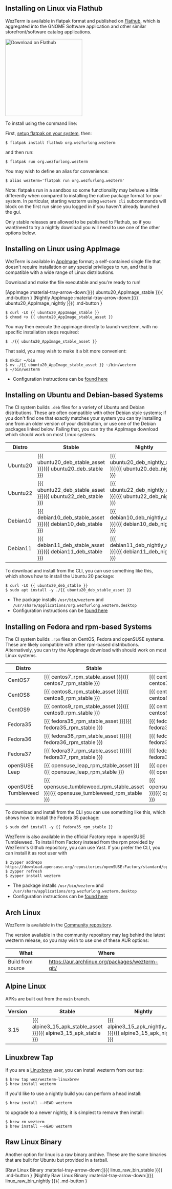 ## Installing on Linux via Flathub

WezTerm is available in flatpak format and published on
[Flathub](https://flathub.org/apps/details/org.wezfurlong.wezterm), which is
aggregated into the GNOME Software application and other similar
storefront/software catalog applications.

<a href='https://flathub.org/apps/details/org.wezfurlong.wezterm'><img width='240' alt='Download on Flathub' src='https://flathub.org/assets/badges/flathub-badge-en.png'/></a>

To install using the command line:

First, [setup flatpak on your system](https://flatpak.org/setup/), then:

```console
$ flatpak install flathub org.wezfurlong.wezterm
```

and then run:

```console
$ flatpak run org.wezfurlong.wezterm
```

You may wish to define an alias for convenience:

```console
$ alias wezterm='flatpak run org.wezfurlong.wezterm'
```

Note: flatpaks run in a sandbox so some functionality may behave a little
differently when compared to installing the native package format for your
system.  In particular, starting wezterm using `wezterm cli` subcommands will
block on the first run since you logged in if you haven't already launched the
gui.

Only stable releases are allowed to be published to Flathub, so if
you want/need to try a nightly download you will need to use one of
the other options below.

## Installing on Linux using AppImage

WezTerm is available in [AppImage](https://appimage.org/) format; a
self-contained single file that doesn't require installation or
any special privileges to run, and that is compatible with a wide
range of Linux distributions.

Download and make the file executable and you're ready to run!

[AppImage :material-tray-arrow-down:]({{ ubuntu20_AppImage_stable }}){ .md-button }
[Nightly AppImage :material-tray-arrow-down:]({{ ubuntu20_AppImage_nightly }}){ .md-button }

```console
$ curl -LO {{ ubuntu20_AppImage_stable }}
$ chmod +x {{ ubuntu20_AppImage_stable_asset }}
```

You may then execute the appimage directly to launch wezterm, with no
specific installation steps required:

```console
$ ./{{ ubuntu20_AppImage_stable_asset }}
```

That said, you may wish to make it a bit more convenient:

```console
$ mkdir ~/bin
$ mv ./{{ ubuntu20_AppImage_stable_asset }} ~/bin/wezterm
$ ~/bin/wezterm
```

* Configuration instructions can be [found here](../config/files.md)

## Installing on Ubuntu and Debian-based Systems

The CI system builds `.deb` files for a variety of Ubuntu and Debian distributions.
These are often compatible with other Debian style systems; if you don't find one
that exactly matches your system you can try installing one from an older version
of your distribution, or use one of the Debian packages linked below.  Failing that,
you can try the AppImage download which should work on most Linux systems.

|Distro      | Stable           | Nightly             |
|------------|------------------|---------------------|
|Ubuntu20    |[{{ ubuntu20_deb_stable_asset }}]({{ ubuntu20_deb_stable }})  |[{{ ubuntu20_deb_nightly_asset }}]({{ ubuntu20_deb_nightly }})|
|Ubuntu22    |[{{ ubuntu22_deb_stable_asset }}]({{ ubuntu22_deb_stable }}) |[{{ ubuntu22_deb_nightly_asset }}]({{ ubuntu22_deb_nightly }})|
|Debian10    |[{{ debian10_deb_stable_asset }}]({{ debian10_deb_stable }}) |[{{ debian10_deb_nightly_asset }}]({{ debian10_deb_nightly }})|
|Debian11    |[{{ debian11_deb_stable_asset }}]({{ debian11_deb_stable }}) |[{{ debian11_deb_nightly_asset }}]({{ debian11_deb_nightly }})|

To download and install from the CLI, you can use something like this, which
shows how to install the Ubuntu 20 package:

```console
$ curl -LO {{ ubuntu20_deb_stable }}
$ sudo apt install -y ./{{ ubuntu20_deb_stable_asset }}
```

* The package installs `/usr/bin/wezterm` and `/usr/share/applications/org.wezfurlong.wezterm.desktop`
* Configuration instructions can be [found here](../config/files.md)

## Installing on Fedora and rpm-based Systems

The CI system builds `.rpm` files on CentOS, Fedora and openSUSE systems.
These are likely compatible with other rpm-based distributions.
Alternatively, you can try the AppImage download with should work
on most Linux systems.

|Distro      | Stable           | Nightly             |
|------------|------------------|---------------------|
|CentOS7     |[{{ centos7_rpm_stable_asset }}]({{ centos7_rpm_stable }}) |[{{ centos7_rpm_nightly_asset }}]({{ centos7_rpm_nightly }})|
|CentOS8     |[{{ centos8_rpm_stable_asset }}]({{ centos8_rpm_stable }}) |[{{ centos8_rpm_nightly_asset }}]({{ centos8_rpm_nightly }})|
|CentOS9     |[{{ centos9_rpm_stable_asset }}]({{ centos9_rpm_stable }})|[{{ centos9_rpm_nightly_asset }}]({{ centos9_rpm_nightly }})|
|Fedora35    |[{{ fedora35_rpm_stable_asset }}]({{ fedora35_rpm_stable }}) |[{{ fedora35_rpm_nightly_asset }}]({{ fedora35_rpm_nightly }})|
|Fedora36    |[{{ fedora36_rpm_stable_asset }}]({{ fedora36_rpm_stable }})|[{{ fedora36_rpm_nightly_asset }}]({{ fedora36_rpm_nightly }})|
|Fedora37    |[{{ fedora37_rpm_stable_asset }}]({{ fedora37_rpm_stable }})|[{{ fedora37_rpm_nightly_asset }}]({{ fedora37_rpm_nightly }})|
|openSUSE Leap    |[{{ opensuse_leap_rpm_stable_asset }}]({{ opensuse_leap_rpm_stable }})|[{{ opensuse_leap_rpm_nightly_asset }}]({{ opensuse_leap_rpm_nightly }})|
|openSUSE Tumbleweed    |[{{ opensuse_tumbleweed_rpm_stable_asset }}]({{ opensuse_tumbleweed_rpm_stable }})|[{{ opensuse_tumbleweed_rpm_nightly_asset }}]({{ opensuse_tumbleweed_rpm_nightly }})|

To download and install from the CLI you can use something like this, which
shows how to install the Fedora 35 package:

```console
$ sudo dnf install -y {{ fedora35_rpm_stable }}
```

WezTerm is also available in the official Factory repo in openSUSE Tumbleweed. To install from Factory instead
from the rpm provided by WezTerm's Github repository, you can use Yast. If you prefer the CLI, you can install
it as root user with

```console
$ zypper addrepo https://download.opensuse.org/repositories/openSUSE:Factory/standard/openSUSE:Factory.repo
$ zypper refresh
$ zypper install wezterm
```

* The package installs `/usr/bin/wezterm` and `/usr/share/applications/org.wezfurlong.wezterm.desktop`
* Configuration instructions can be [found here](../config/files.md)

## Arch Linux

WezTerm is available in the [Community repository](https://archlinux.org/packages/community/x86_64/wezterm/).

The version available in the community repository may lag behind the latest wezterm release, so you may
wish to use one of these AUR options:

|What                 |Where|
|---------------------|-|
|Build from source    |<https://aur.archlinux.org/packages/wezterm-git/>|

## Alpine Linux

APKs are built out from the `main` branch.

|Version | Stable        | Nightly |
|--------|---------------|---------|
| 3.15   |[{{ alpine3_15_apk_stable_asset }}]({{ alpine3_15_apk_stable }})|[{{ alpine3_15_apk_nightly_asset }}]({{ alpine3_15_apk_nightly }})|

## Linuxbrew Tap

If you are a [Linuxbrew](https://docs.brew.sh/Homebrew-on-Linux) user, you can install
wezterm from our tap:

```console
$ brew tap wez/wezterm-linuxbrew
$ brew install wezterm
```

If you'd like to use a nightly build you can perform a head install:

```console
$ brew install --HEAD wezterm
```

to upgrade to a newer nightly, it is simplest to remove then
install:

```console
$ brew rm wezterm
$ brew install --HEAD wezterm
```

## Raw Linux Binary

Another option for linux is a raw binary archive.  These are the same binaries that
are built for Ubuntu but provided in a tarball.

[Raw Linux Binary :material-tray-arrow-down:]({{ linux_raw_bin_stable }}){ .md-button }
[Nightly Raw Linux Binary :material-tray-arrow-down:]({{ linux_raw_bin_nightly }}){ .md-button }


